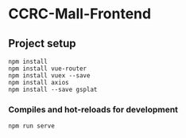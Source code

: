 # CCRC-Mall-Frontend

## Project setup
```
npm install
npm install vue-router
npm install vuex --save
npm install axios
npm install --save gsplat
```

### Compiles and hot-reloads for development
```
npm run serve
```
